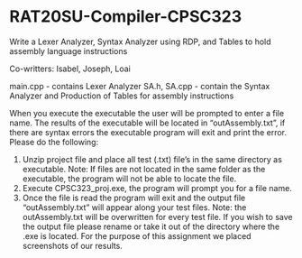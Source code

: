 # RAT20SU-Compiler-CPSC323
Write a Lexer Analyzer, Syntax Analyzer using RDP, and Tables to hold assembly language instructions

Co-writters: Isabel, Joseph, Loai


main.cpp - contains Lexer Analyzer 
SA.h, SA.cpp - contain the Syntax Analyzer and Production of Tables for assembly instructions

When you execute the executable the user will be prompted to enter a file name. The results of the executable will be located in “outAssembly.txt”, if there are syntax errors the executable program will exit and print the error. Please do the following:
1. Unzip project file and place all test (.txt) file’s in the same directory as executable. Note: If files are not located in the same folder as the executable, the program will not be able to locate the file.
2. Execute CPSC323_proj.exe, the program will prompt you for a file name.
3. Once the file is read the program will exit and the output file
“outAssembly.txt” will appear along your test files. Note: the outAssembly.txt will be overwritten for every test file. If you wish to save the output file please rename or take it out of the directory where the .exe is located.
For the purpose of this assignment we placed screenshots of our results.
